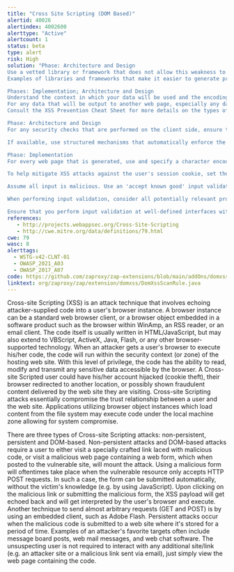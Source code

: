 ```yaml
---
title: "Cross Site Scripting (DOM Based)"
alertid: 40026
alertindex: 4002600
alerttype: "Active"
alertcount: 1
status: beta
type: alert
risk: High
solution: "Phase: Architecture and Design
Use a vetted library or framework that does not allow this weakness to occur or provides constructs that make this weakness easier to avoid.
Examples of libraries and frameworks that make it easier to generate properly encoded output include Microsoft's Anti-XSS library, the OWASP ESAPI Encoding module, and Apache Wicket.

Phases: Implementation; Architecture and Design
Understand the context in which your data will be used and the encoding that will be expected. This is especially important when transmitting data between different components, or when generating outputs that can contain multiple encodings at the same time, such as web pages or multi-part mail messages. Study all expected communication protocols and data representations to determine the required encoding strategies.
For any data that will be output to another web page, especially any data that was received from external inputs, use the appropriate encoding on all non-alphanumeric characters.
Consult the XSS Prevention Cheat Sheet for more details on the types of encoding and escaping that are needed.

Phase: Architecture and Design
For any security checks that are performed on the client side, ensure that these checks are duplicated on the server side, in order to avoid CWE-602. Attackers can bypass the client-side checks by modifying values after the checks have been performed, or by changing the client to remove the client-side checks entirely. Then, these modified values would be submitted to the server.

If available, use structured mechanisms that automatically enforce the separation between data and code. These mechanisms may be able to provide the relevant quoting, encoding, and validation automatically, instead of relying on the developer to provide this capability at every point where output is generated.

Phase: Implementation
For every web page that is generated, use and specify a character encoding such as ISO-8859-1 or UTF-8. When an encoding is not specified, the web browser may choose a different encoding by guessing which encoding is actually being used by the web page. This can cause the web browser to treat certain sequences as special, opening up the client to subtle XSS attacks. See CWE-116 for more mitigations related to encoding/escaping.

To help mitigate XSS attacks against the user's session cookie, set the session cookie to be HttpOnly. In browsers that support the HttpOnly feature (such as more recent versions of Internet Explorer and Firefox), this attribute can prevent the user's session cookie from being accessible to malicious client-side scripts that use document.cookie. This is not a complete solution, since HttpOnly is not supported by all browsers. More importantly, XMLHTTPRequest and other powerful browser technologies provide read access to HTTP headers, including the Set-Cookie header in which the HttpOnly flag is set.

Assume all input is malicious. Use an 'accept known good' input validation strategy, i.e., use an allow list of acceptable inputs that strictly conform to specifications. Reject any input that does not strictly conform to specifications, or transform it into something that does. Do not rely exclusively on looking for malicious or malformed inputs (i.e., do not rely on a deny list). However, deny lists can be useful for detecting potential attacks or determining which inputs are so malformed that they should be rejected outright.

When performing input validation, consider all potentially relevant properties, including length, type of input, the full range of acceptable values, missing or extra inputs, syntax, consistency across related fields, and conformance to business rules. As an example of business rule logic, 'boat' may be syntactically valid because it only contains alphanumeric characters, but it is not valid if you are expecting colors such as 'red' or 'blue.'

Ensure that you perform input validation at well-defined interfaces within the application. This will help protect the application even if a component is reused or moved elsewhere."
references:
   - http://projects.webappsec.org/Cross-Site-Scripting
   - http://cwe.mitre.org/data/definitions/79.html
cwe: 79
wasc: 8
alerttags: 
  - WSTG-v42-CLNT-01
  - OWASP_2021_A03
  - OWASP_2017_A07
code: https://github.com/zaproxy/zap-extensions/blob/main/addOns/domxss/src/main/java/org/zaproxy/zap/extension/domxss/DomXssScanRule.java
linktext: org/zaproxy/zap/extension/domxss/DomXssScanRule.java
---
```

Cross-site Scripting (XSS) is an attack technique that involves echoing attacker-supplied code into a user's browser instance. A browser instance can be a standard web browser client, or a browser object embedded in a software product such as the browser within WinAmp, an RSS reader, or an email client. The code itself is usually written in HTML/JavaScript, but may also extend to VBScript, ActiveX, Java, Flash, or any other browser-supported technology.
When an attacker gets a user's browser to execute his/her code, the code will run within the security context (or zone) of the hosting web site. With this level of privilege, the code has the ability to read, modify and transmit any sensitive data accessible by the browser. A Cross-site Scripted user could have his/her account hijacked (cookie theft), their browser redirected to another location, or possibly shown fraudulent content delivered by the web site they are visiting. Cross-site Scripting attacks essentially compromise the trust relationship between a user and the web site. Applications utilizing browser object instances which load content from the file system may execute code under the local machine zone allowing for system compromise.

There are three types of Cross-site Scripting attacks: non-persistent, persistent and DOM-based.
Non-persistent attacks and DOM-based attacks require a user to either visit a specially crafted link laced with malicious code, or visit a malicious web page containing a web form, which when posted to the vulnerable site, will mount the attack. Using a malicious form will oftentimes take place when the vulnerable resource only accepts HTTP POST requests. In such a case, the form can be submitted automatically, without the victim's knowledge (e.g. by using JavaScript). Upon clicking on the malicious link or submitting the malicious form, the XSS payload will get echoed back and will get interpreted by the user's browser and execute. Another technique to send almost arbitrary requests (GET and POST) is by using an embedded client, such as Adobe Flash.
Persistent attacks occur when the malicious code is submitted to a web site where it's stored for a period of time. Examples of an attacker's favorite targets often include message board posts, web mail messages, and web chat software. The unsuspecting user is not required to interact with any additional site/link (e.g. an attacker site or a malicious link sent via email), just simply view the web page containing the code.
